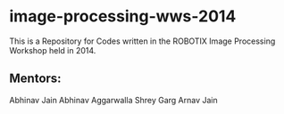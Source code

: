 image-processing-wws-2014
=========================

This is a Repository for Codes written in the ROBOTIX Image Processing Workshop held in 2014. 

Mentors:
--------
Abhinav Jain
Abhinav Aggarwalla
Shrey Garg
Arnav Jain
